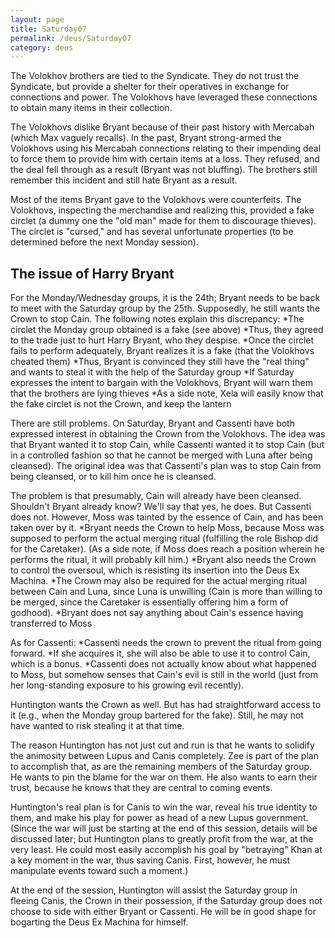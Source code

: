 ```yaml
---
layout: page
title: Saturday07
permalink: /deus/Saturday07
category: deus
---
```

The Volokhov brothers are tied to the Syndicate. They do not trust the Syndicate, but provide a shelter for their operatives in exchange for connections and power. The Volokhovs have leveraged these connections to obtain many items in their collection.

The Volokhovs dislike Bryant because of their past history with Mercabah (which Max vaguely recalls). In the past, Bryant strong-armed the Volokhovs using his Mercabah connections relating to their impending deal to force them to provide him with certain items at a loss. They refused, and the deal fell through as a result (Bryant was not bluffing). The brothers still remember this incident and still hate Bryant as a result.

Most of the items Bryant gave to the Volokhovs were counterfeits. The Volokhovs, inspecting the merchandise and realizing this, provided a fake circlet (a dummy one the &quot;old man&quot; made for them to discourage thieves). The circlet is &quot;cursed,&quot; and has several unfortunate properties (to be determined before the next Monday session).


## The issue of Harry Bryant

For the Monday/Wednesday groups, it is the 24th; Bryant needs to be back to meet with the Saturday group by the 25th. Supposedly, he still wants the Crown to stop Cain. The following notes explain this discrepancy:
*The circlet the Monday group obtained is a fake (see above)
*Thus, they agreed to the trade just to hurt Harry Bryant, who they despise.
*Once the circlet fails to perform adequately, Bryant realizes it is a fake (that the Volokhovs cheated them)
*Thus, Bryant is convinced they still have the &quot;real thing&quot; and wants to steal it with the help of the Saturday group
*If Saturday expresses the intent to bargain with the Volokhovs, Bryant will warn them that the brothers are lying thieves
*As a side note, Xela will easily know that the fake circlet is not the Crown, and keep the lantern

There are still problems. On Saturday, Bryant and Cassenti have both expressed interest in obtaining the Crown from the Volokhovs. The idea was that Bryant wanted it to stop Cain, while Cassenti wanted it to stop Cain (but in a controlled fashion so that he cannot be merged with Luna after being cleansed). The original idea was that Cassenti's plan was to stop Cain from being cleansed, or to kill him once he is cleansed.

The problem is that presumably, Cain will already have been cleansed. Shouldn't Bryant already know? We'll say that yes, he does. But Cassenti does not. However, Moss was tainted by the essence of Cain, and has been taken over by it.
*Bryant needs the Crown to help Moss, because Moss was supposed to perform the actual merging ritual (fulfilling the role Bishop did for the Caretaker). (As a side note, if Moss does reach a position wherein he performs the ritual, it will probably kill him.)
*Bryant also needs the Crown to control the oversoul, which is resisting its insertion into the Deus Ex Machina.
*The Crown may also be required for the actual merging ritual between Cain and Luna, since Luna is unwilling (Cain is more than willing to be merged, since the Caretaker is essentially offering him a form of godhood).
*Bryant does not say anything about Cain's essence having transferred to Moss

As for Cassenti:
*Cassenti needs the crown to prevent the ritual from going forward.
*If she acquires it, she will also be able to use it to control Cain, which is a bonus.
*Cassenti does not actually know about what happened to Moss, but somehow senses that Cain's evil is still in the world (just from her long-standing exposure to his growing evil recently).

Huntington wants the Crown as well. But has had straightforward access to it (e.g., when the Monday group bartered for the fake). Still, he may not have wanted to risk stealing it at that time.

The reason Huntington has not just cut and run is that he wants to solidify the animosity between Lupus and Canis completely. Zee is part of the plan to accomplish that, as are the remaining members of the Saturday group. He wants to pin the blame for the war on them. He also wants to earn their trust, because he knows that they are central to coming events.

Huntington's real plan is for Canis to win the war, reveal his true identity to them, and make his play for power as head of a new Lupus government. (Since the war will just be starting at the end of this session, details will be discussed later; but Huntington plans to greatly profit from the war, at the very least. He could most easily accomplish his goal by &quot;betraying&quot; Khan at a key moment in the war, thus saving Canis. First, however, he must manipulate events toward such a moment.)

At the end of the session, Huntington will assist the Saturday group in fleeing Canis, the Crown in their possession, if the Saturday group does not choose to side with either Bryant or Cassenti. He will be in good shape for bogarting the Deus Ex Machina for himself.
